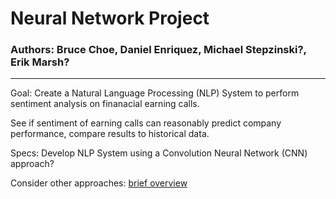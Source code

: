 # Neural Network Project
###  Authors: Bruce Choe, Daniel Enriquez, Michael Stepzinski?, Erik Marsh?
----
Goal: Create a Natural Language Processing (NLP) System to perform sentiment analysis on finanacial earning calls. 

See if sentiment of earning calls can reasonably predict company performance, compare results to historical data. 
      
Specs: Develop NLP System using a Convolution Neural Network (CNN) approach?

Consider other approaches: [brief overview](https://medium.com/dair-ai/deep-learning-for-nlp-an-overview-of-recent-trends-d0d8f40a776d)
